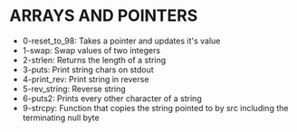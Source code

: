 # ARRAYS AND POINTERS

- 0-reset_to_98: Takes a pointer and updates it's value
- 1-swap: Swap values of two integers
- 2-strlen: Returns the length of a string
- 3-puts: Print string chars on stdout
- 4-print_rev: Print string in reverse
- 5-rev_string: Reverse string
- 6-puts2: Prints every other character of a string
- 9-strcpy: Function that copies the string pointed to by src including the terminating null byte
